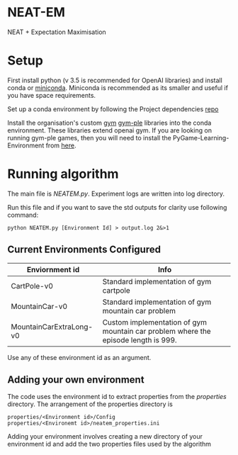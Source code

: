# NEAT-EM
NEAT + Expectation Maximisation

# Setup
First install python (v 3.5 is recommended for OpenAI libraries) and install conda or [miniconda](https://conda.io/docs/install/quick.html). Miniconda is recommended as its smaller and useful if you have space requirements.

Set up a conda environment by following the Project dependencies [repo](https://github.com/NEAT-RL/Project-Dependencies)

Install the organisation's custom [gym](https://github.com/NEAT-RL/gym) [gym-ple](https://github.com/NEAT-RL/gym-ple) libraries into the conda environment. These libraries extend openai gym. If you are looking on running gym-ple games, then you will need to install the PyGame-Learning-Environment from [here](https://github.com/NEAT-RL/PyGame-Learning-Environment).

# Running algorithm
The main file is *NEATEM.py*.
Experiment logs are written into log directory.

Run this file and if you want to save the std outputs for clarity use following command:

```
python NEATEM.py [Environment Id] > output.log 2&>1
```

## Current Environments Configured
| Enviornment id  | Info  |
|---|---|
| CartPole-v0  | Standard implementation of gym cartpole   |
| MountainCar-v0  | Standard implementation of gym mountain car problem  |
| MountainCarExtraLong-v0  | Custom implementation of gym mountain car problem where the episode length is 999.  |


Use any of these environment id as an argument.

## Adding your own environment
The code uses the environment id to extract properties from the *properties* directory.
The arrangement of the properties directory is
```
properties/<Environment id>/Config
properties/<Environemt id>/neatem_properties.ini
```
Adding your environment involves creating a new directory of your environment id and add the two properties files used by the algorithm
